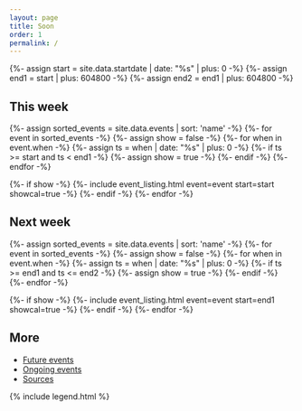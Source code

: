 ```yaml
---
layout: page
title: Soon
order: 1
permalink: /
---
```


{%- assign start = site.data.startdate | date: "%s" | plus: 0 -%}
{%- assign end1 = start | plus: 604800 -%}
{%- assign end2 = end1 | plus: 604800 -%}

<h2>This week</h2>
<div class="flex-order listings" id="this-week-listings">
{%- assign sorted_events = site.data.events | sort: 'name' -%}
{%- for event in sorted_events -%}
  {%- assign show = false -%}
  {%- for when in event.when -%}
    {%- assign ts = when | date: "%s" | plus: 0 -%}
    {%- if ts >= start and ts < end1 -%}
      {%- assign show = true -%}
    {%- endif -%}
  {%- endfor -%}
  
  {%- if show -%}
    {%- include event_listing.html event=event start=start showcal=true -%}
  {%- endif -%}
{%- endfor -%}
</div>

<h2>Next week</h2>
<div class="flex-order listings">
{%- assign sorted_events = site.data.events | sort: 'name' -%}
{%- for event in sorted_events -%}
  {%- assign show = false -%}
  {%- for when in event.when -%}
    {%- assign ts = when | date: "%s" | plus: 0 -%}
    {%- if ts >= end1 and ts <= end2 -%}
      {%- assign show = true -%}
    {%- endif -%}
  {%- endfor -%}
  
  {%- if show -%}
    {%- include event_listing.html event=event start=end1 showcal=true -%}
  {%- endif -%}
{%- endfor -%}
</div>

<script>
const thisweek_end = {{ end1 }};
const nextweek_end = {{ end2 }};
function startOfToday() {
  let now = new Date();
  let offset = now.getTimezoneOffset();
  now.setHours(0,0,0,0);
  const ts = Math.floor(now.getTime()/1000) - (offset * 60) - 1;
  return ts;
}
function fadePastEvents() {
  const now = startOfToday();
  Array.from(document.querySelectorAll('[data-dates]')).forEach(elem => {
    let whens = elem.getAttribute('data-dates')
    .trim()
    .split(' ')
    .map(s => Number(s))
    .filter(when => {
      if (when > nextweek_end) {
        // date is not in view
        return false;
      }
      if (when < now) {
        // event has passed
        return false;
      } else {
        // still time in the future
        return true;
      }
    })
    if (!whens.length) {
      elem.classList.add('finished');
    }
  })
}
fadePastEvents();
</script>

<h2>More</h2>

- <a href="{{ site.baseurl }}/all/">Future events</a>
- <a href="{{ site.baseurl }}/ongoing/">Ongoing events</a>
- <a href="{{ site.baseurl }}/sources/">Sources</a>

{% include legend.html %}
